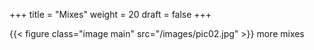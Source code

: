 +++
title = "Mixes"
weight = 20
draft = false
+++

{{< figure class="image main" src="/images/pic02.jpg" >}}
more mixes

